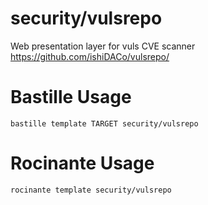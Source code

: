 # security/vulsrepo
Web presentation layer for vuls CVE scanner
https://github.com/ishiDACo/vulsrepo/

# Bastille Usage
```shell
bastille template TARGET security/vulsrepo
```

# Rocinante Usage
```shell
rocinante template security/vulsrepo
```
